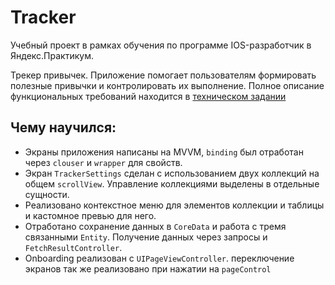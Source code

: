 # Tracker

Учебный проект в рамках обучения по программе IOS-разработчик в Яндекс.Практикум.

Трекер привычек. Приложение помогает пользователям формировать полезные привычки и контролировать их выполнение.
Полное описание функциональных требований находится в [техническом задании](https://github.com/Yandex-Practicum/iOS-TrackerApp-Public)

## Чему научился:

- Экраны приложения написаны на MVVM, `binding` был отработан через `clouser` и `wrapper` для свойств.
- Экран `TrackerSettings` сделан с использованием двух коллекций на общем `scrollView`. Управление коллекциями выделены в отдельные сущности.
- Реализовано контекстное меню для элементов коллекции и таблицы и кастомное превью для него.
- Отработано сохранение данных в `CoreData` и работа с тремя связанными `Entity`. Получение данных через запросы и `FetchResultController`.
- Onboarding реализован с `UIPageViewController`. переключение экранов так же реализовано при нажатии на `pageControl`
